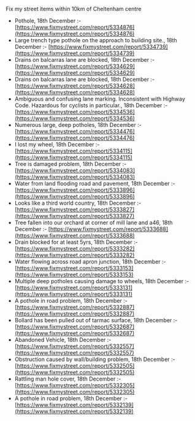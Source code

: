 Fix my street items within 10km of Cheltenham centre

<!-- fix_marker starts -->

- Pothole, 18th December :- [https://www.fixmystreet.com/report/5334876](https://www.fixmystreet.com/report/5334876)
- Large trench type pothole on the approach to building site., 18th December :- [https://www.fixmystreet.com/report/5334739](https://www.fixmystreet.com/report/5334739)
- Drains on balcarras lane are blocked, 18th December :- [https://www.fixmystreet.com/report/5334629](https://www.fixmystreet.com/report/5334629)
- Drains on balcarras lane are blocked, 18th December :- [https://www.fixmystreet.com/report/5334628](https://www.fixmystreet.com/report/5334628)
- Ambiguous and confusing lane marking. Inconsistent with Highway Code. Hazardous for cyclists in particular., 18th December :- [https://www.fixmystreet.com/report/5334536](https://www.fixmystreet.com/report/5334536)
- Numerous large, deep potholes, 18th December :- [https://www.fixmystreet.com/report/5334476](https://www.fixmystreet.com/report/5334476)
- I lost my wheel, 18th December :- [https://www.fixmystreet.com/report/5334115](https://www.fixmystreet.com/report/5334115)
- Tree is damaged problem, 18th December :- [https://www.fixmystreet.com/report/5334083](https://www.fixmystreet.com/report/5334083)
- Water from land flooding road and pavement, 18th December :- [https://www.fixmystreet.com/report/5333896](https://www.fixmystreet.com/report/5333896)
- Looks like a third world country, 18th December :- [https://www.fixmystreet.com/report/5333827](https://www.fixmystreet.com/report/5333827)
- Tree fallen into our orchard at corner of mill lane and a46, 18th December :- [https://www.fixmystreet.com/report/5333688](https://www.fixmystreet.com/report/5333688)
- Drain blocked for at least 5yrs, 18th December :- [https://www.fixmystreet.com/report/5333282](https://www.fixmystreet.com/report/5333282)
- Water flowing across road apron junction, 18th December :- [https://www.fixmystreet.com/report/5333153](https://www.fixmystreet.com/report/5333153)
- Multiple deep potholes causing damage to wheels, 18th December :- [https://www.fixmystreet.com/report/5333131](https://www.fixmystreet.com/report/5333131)
- A pothole in road problem, 18th December :- [https://www.fixmystreet.com/report/5332887](https://www.fixmystreet.com/report/5332887)
- Bollard has been pulled out of tarmac surface, 18th December :- [https://www.fixmystreet.com/report/5332687](https://www.fixmystreet.com/report/5332687)
- Abandoned Vehicle, 18th December :- [https://www.fixmystreet.com/report/5332557](https://www.fixmystreet.com/report/5332557)
- Obstruction caused by wall/building problem, 18th December :- [https://www.fixmystreet.com/report/5332505](https://www.fixmystreet.com/report/5332505)
- Rattling man hole cover, 18th December :- [https://www.fixmystreet.com/report/5332305](https://www.fixmystreet.com/report/5332305)
- A pothole in road problem, 18th December :- [https://www.fixmystreet.com/report/5332139](https://www.fixmystreet.com/report/5332139)

<!-- fix_marker ends -->